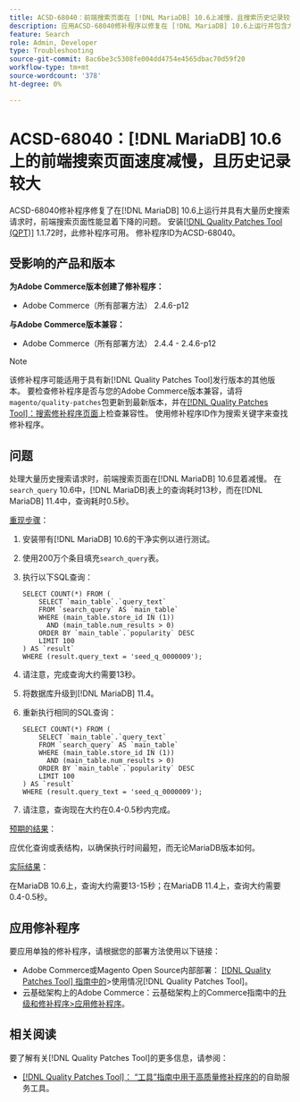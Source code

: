 ```yaml
---
title: ACSD-68040：前端搜索页面在 [!DNL MariaDB] 10.6上减慢，且搜索历史记录较大
description: 应用ACSD-68040修补程序以修复在 [!DNL MariaDB] 10.6上运行并包含大量历史搜索请求时，前端搜索页面性能显着下降的Adobe Commerce问题。
feature: Search
role: Admin, Developer
type: Troubleshooting
source-git-commit: 8ac6be3c5308fe004dd4754e4565dbac70d59f20
workflow-type: tm+mt
source-wordcount: '378'
ht-degree: 0%

---
```



# ACSD-68040：[!DNL MariaDB] 10.6上的前端搜索页面速度减慢，且历史记录较大

ACSD-68040修补程序修复了在[!DNL MariaDB] 10.6上运行并具有大量历史搜索请求时，前端搜索页面性能显着下降的问题。 安装[[!DNL Quality Patches Tool (QPT)]](/help/tools/quality-patches-tool/quality-patches-tool-to-self-serve-quality-patches.md) 1.1.72时，此修补程序可用。 修补程序ID为ACSD-68040。

## 受影响的产品和版本

**为Adobe Commerce版本创建了修补程序：**

* Adobe Commerce（所有部署方法） 2.4.6-p12

**与Adobe Commerce版本兼容：**

* Adobe Commerce（所有部署方法） 2.4.4 - 2.4.6-p12

>[!NOTE]
>
>该修补程序可能适用于具有新[!DNL Quality Patches Tool]发行版本的其他版本。 要检查修补程序是否与您的Adobe Commerce版本兼容，请将`magento/quality-patches`包更新到最新版本，并在[[!DNL Quality Patches Tool]：搜索修补程序页面](https://experienceleague.adobe.com/tools/commerce-quality-patches/index.html?lang=zh-Hans)上检查兼容性。 使用修补程序ID作为搜索关键字来查找修补程序。

## 问题

处理大量历史搜索请求时，前端搜索页面在[!DNL MariaDB] 10.6显着减慢。 在`search_query` 10.6中，[!DNL MariaDB]表上的查询耗时13秒，而在[!DNL MariaDB] 11.4中，查询耗时0.5秒。

<u>重现步骤</u>：

1. 安装带有[!DNL MariaDB] 10.6的干净实例以进行测试。
1. 使用200万个条目填充`search_query`表。
1. 执行以下SQL查询：

   ```
   SELECT COUNT(*) FROM (
       SELECT `main_table`.`query_text`
       FROM `search_query` AS `main_table`
       WHERE (main_table.store_id IN (1))
         AND (main_table.num_results > 0)
       ORDER BY `main_table`.`popularity` DESC
       LIMIT 100
   ) AS `result`
   WHERE (result.query_text = 'seed_q_0000009');
   ```

1. 请注意，完成查询大约需要13秒。
1. 将数据库升级到[!DNL MariaDB] 11.4。
1. 重新执行相同的SQL查询：

   ```
   SELECT COUNT(*) FROM (
       SELECT `main_table`.`query_text`
       FROM `search_query` AS `main_table`
       WHERE (main_table.store_id IN (1))
         AND (main_table.num_results > 0)
       ORDER BY `main_table`.`popularity` DESC
       LIMIT 100
   ) AS `result`
   WHERE (result.query_text = 'seed_q_0000009');
   ```

1. 请注意，查询现在大约在0.4-0.5秒内完成。

<u>预期的结果</u>：

应优化查询或表结构，以确保执行时间最短，而无论MariaDB版本如何。

<u>实际结果</u>：

在MariaDB 10.6上，查询大约需要13-15秒；在MariaDB 11.4上，查询大约需要0.4-0.5秒。

## 应用修补程序

要应用单独的修补程序，请根据您的部署方法使用以下链接：

* Adobe Commerce或Magento Open Source内部部署： [[!DNL Quality Patches Tool] 指南中的](/help/tools/quality-patches-tool/usage.md)>使用情况[!DNL Quality Patches Tool]。
* 云基础架构上的Adobe Commerce：云基础架构上的Commerce指南中的[升级和修补程序>应用修补程序](https://experienceleague.adobe.com/docs/commerce-cloud-service/user-guide/develop/upgrade/apply-patches.html?lang=zh-Hans)。

## 相关阅读

要了解有关[!DNL Quality Patches Tool]的更多信息，请参阅：

* [[!DNL Quality Patches Tool]： “工具”指南中用于高质量修补程序的](/help/tools/quality-patches-tool/quality-patches-tool-to-self-serve-quality-patches.md)的自助服务工具。
